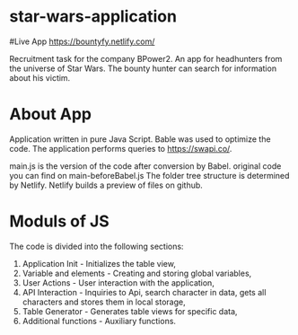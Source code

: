 # star-wars-application

#Live App
https://bountyfy.netlify.com/

Recruitment task for the company BPower2.
An app for headhunters from the universe of Star Wars.
The bounty hunter can search for information about his victim.

# About App

Application written in pure Java Script.
Bable was used to optimize the code.
The application performs queries to https://swapi.co/.

main.js is the version of the code after conversion by Babel.
original code you can find on main-beforeBabel.js
The folder tree structure is determined by Netlify.
Netlify builds a preview of files on github.


# Moduls of JS
The code is divided into the following sections:
1. Application Init - Initializes the table view,
2. Variable and elements - Creating and storing global variables,
3. User Actions - User interaction with the application,
4. API Interaction - Inquiries to Api, search character in data, gets all characters and stores them in local storage,
5. Table Generator - Generates table views for specific data,
6. Additional functions - Auxiliary functions.

